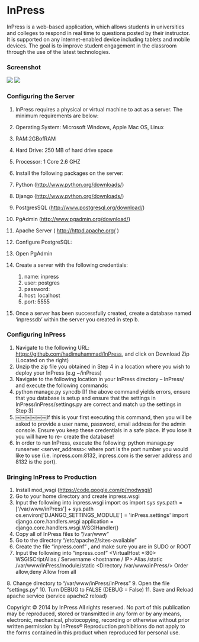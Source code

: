 # InPress
InPress is a web-based application, which allows students in universities and colleges to respond in real time to questions posted by their instructor. It is supported on any internet-enabled device including tablets and mobile devices. The goal is to improve student engagement in the classroom through the use of the latest technologies.

### Screenshot
![](http://i.imgur.com/79i6ezL.png)
![](http://i.imgur.com/oH1QCto.png)

### Configuring the Server
1. InPress requires a physical or virtual machine to act as a server. The minimum requirements are below:
  1. Operating System: Microsoft Windows, Apple Mac OS, Linux
  2. RAM:2GBofRAM
  3. Hard Drive: 250 MB of hard drive space
  4. Processor: 1 Core 2.6 GHZ
2. Install the following packages on the server:
  1. Python (http://www.python.org/downloads/)
  2. Django (http://www.python.org/downloads/)
  3. PostgresSQL (http://www.postgresql.org/download/)
  4. PgAdmin (http://www.pgadmin.org/download/)
  5. Apache Server ( http://httpd.apache.org/ )

3. Configure PostgreSQL:
  1. Open PgAdmin
  2. Create a server with the following credentials:
     1. name: inpress
     2. user: postgres
     3. password:
     4. host: localhost
     5. port: 5555
  3. Once a server has been successfully created, create a database named ‘inpressdb’ within the server you created in step b.

### Configuring InPress
1. Navigate to the following URL: https://github.com/hadimuhammad/InPress, and click on Download Zip (Located on the right)
2. Unzip the zip file you obtained in Step 4 in a location where you wish to deploy your InPress (e.g ~/inPress)
3. Navigate to the following location in your InPress directory – InPress/ and execute the following commands:
  1. python manage.py syncdb [If the above command yields errors, ensure that you database is setup and ensure that the settings in InPress/inPress/settings.py are correct and match up the settings in Step 3]
  2. ￼￼￼￼￼￼If this is your first executing this command, then you will be asked to provide a user name, password, email address for the admin console. Ensure you keep these credentials in a safe place. If you lose it you will have to re- create the database!
4. In order to run InPress, execute the following: python manage.py runserver <server_address>:<port> where port is the port number you would like to use (i.e. inpress.com:8132, inpress.com is the server address and 8132 is the port).

### Bringing InPress to Production

1. Install mod_wsgi (https://code.google.com/p/modwsgi/)
2. Go to your home directory and create inpress.wsgi
3. Input the following into inpress.wsgi
import os
import sys
sys.path = ['/var/www/inPress'] + sys.path
os.environ['DJANGO_SETTINGS_MODULE'] = 'inPress.settings'
import django.core.handlers.wsgi
application = django.core.handlers.wsgi.WSGIHandler()
4. Copy all of InPress files to “/var/www”
5. Go to the directory “/etc/apache2/sites-avaliable”
6. Create the file “inpress.conf” , and make sure you are in SUDO or ROOT
7. Input the following into “inpress.conf”
<VirtualHost *:80>
WSGISCriptAlias / <your inpress.wsgi full-path>
Servername <hostname / IP>
Alias /static /var/www/inPress/module/static
<Directory /var/www/inPress/> Order allow,deny
Allow from all
</Directory>
</VirtualHost>
8. Change directory to “/var/www/inPress/inPress”
9. Open the file “settings.py”
10. Turn DEBUG to FALSE (DEBUG = False)
11. Save and Reload apache service (service apache2 reload)





Copyright © 2014 by InPress All rights reserved.
No part of this publication may be reproduced, stored or transmitted in any form or by any means, electronic, mechanical, photocopying, recording or otherwise without prior written permission by InPress®
Reproduction prohibitions do not apply to the forms contained in this product when reproduced for personal use.
